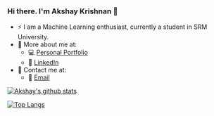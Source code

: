 ### Hi there. I'm Akshay Krishnan 👋

- :zap: I am a Machine Learning enthusiast, currently a student in SRM University. 
- 📌 More about me at:
   - 💻 [Personal Portfolio](https://akxhhay.github.io/)
   - 🏢 [LinkedIn](https://www.linkedin.com/in/akshay-krishnan-895024220/)
- 🤙 Contact me at:
   - 📧 [Email](akshaykrishnanam@gmail.com)


[![Akshay's github stats](https://github-readme-stats.vercel.app/api?username=akxhhay&count_private=true&show_icons=true&theme=tokyonight&hide_rank=false)](https://github.com/anuraghazra/github-readme-stats)

[![Top Langs](https://github-readme-stats.vercel.app/api/top-langs/?username=akxhhay&layout=compact&theme=tokyonight)](https://github.com/anuraghazra/github-readme-stats)
